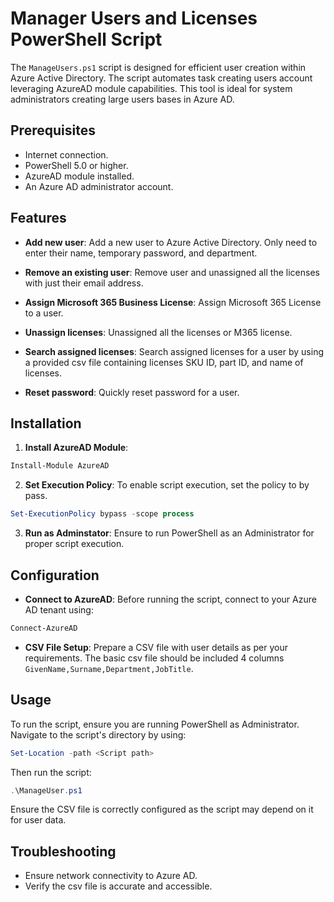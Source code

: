 # Manager Users and Licenses PowerShell Script

The `ManageUsers.ps1` script is designed for efficient user creation within Azure Active Directory. 
The script automates task creating users account leveraging AzureAD module capabilities.
This tool is ideal for system administrators creating large users bases in Azure AD.

## Prerequisites

- Internet connection.
- PowerShell 5.0 or higher.
- AzureAD module installed.
- An Azure AD administrator account.

## Features

- **Add new user**: Add a new user to Azure Active Directory. Only need to enter their name, temporary password, and department.

- **Remove an existing user**: Remove user and unassigned all the licenses with just their email address.

- **Assign Microsoft 365 Business License**: Assign Microsoft 365 License to a user.

- **Unassign licenses**: Unassigned all the licenses or M365 license.

- **Search assigned licenses**: Search assigned licenses for a user by using a provided csv file containing licenses SKU ID, part ID, and name of licenses.

- **Reset password**: Quickly reset password for a user.

## Installation

1. **Install AzureAD Module**: 

```PowerShell
Install-Module AzureAD
```
2. **Set Execution Policy**: To enable script execution, set the policy to by pass. 

```PowerShell
Set-ExecutionPolicy bypass -scope process
```
3. **Run as Adminstator**: Ensure to run PowerShell as an Administrator for proper script execution.

## Configuration

- **Connect to AzureAD**: Before running the script, connect to your Azure AD tenant using:
```PowerShell
Connect-AzureAD
```
- **CSV File Setup**: Prepare a CSV file with user details as per your requirements. The basic csv file should be included 4 columns `GivenName,Surname,Department,JobTitle`.



## Usage

To run the script, ensure you are running PowerShell as Administrator. Navigate to the script's directory by using:
```PowerShell
Set-Location -path <Script path>
```

Then run the script:

```PowerShell
.\ManageUser.ps1
```

Ensure the CSV file is correctly configured as the script may depend on it for user data.

## Troubleshooting

- Ensure network connectivity to Azure AD.
- Verify the csv file is accurate and accessible.